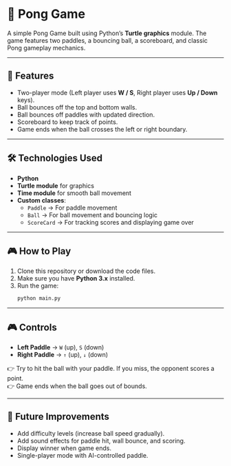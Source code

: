 # 🏓 Pong Game

A simple Pong Game built using Python’s **Turtle graphics** module. The game features two paddles, a bouncing ball, a scoreboard, and classic Pong gameplay mechanics.  

---

## 📌 Features
- Two-player mode (Left player uses **W / S**, Right player uses **Up / Down** keys).
- Ball bounces off the top and bottom walls.
- Ball bounces off paddles with updated direction.
- Scoreboard to keep track of points.
- Game ends when the ball crosses the left or right boundary.

---

## 🛠️ Technologies Used
- **Python**
- **Turtle module** for graphics
- **Time module** for smooth ball movement
- **Custom classes**:
  - `Paddle` → For paddle movement
  - `Ball` → For ball movement and bouncing logic
  - `ScoreCard` → For tracking scores and displaying game over

---

## 🎮 How to Play
1. Clone this repository or download the code files.  
2. Make sure you have **Python 3.x** installed.  
3. Run the game:  
   ```bash
   python main.py
---
## 🎮 Controls

- **Left Paddle** → `W` (up), `S` (down)  
- **Right Paddle** → `↑` (up), `↓` (down)  

👉 Try to hit the ball with your paddle. If you miss, the opponent scores a point.  
👉 Game ends when the ball goes out of bounds.  

---

## 🚀 Future Improvements

- Add difficulty levels (increase ball speed gradually).  
- Add sound effects for paddle hit, wall bounce, and scoring.  
- Display winner when game ends.  
- Single-player mode with AI-controlled paddle.  
